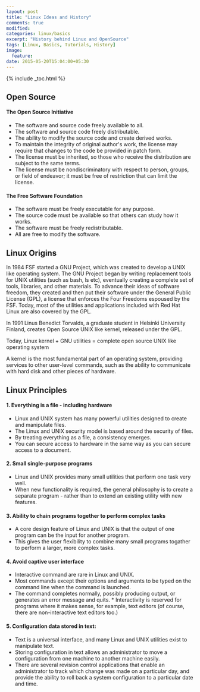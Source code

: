 ```yaml
---
layout: post
title: "Linux Ideas and History"
comments: true
modified:
categories: linux/basics
excerpt: "History behind Linux and OpenSource"
tags: [Linux, Basics, Tutorials, History]
image:
  feature:
date: 2015-05-20T15:04:00+05:30
---
```

{% include _toc.html %}


## Open Source


#### The Open Source Initiative

* The software and source code freely available to all.
* The software and source code freely distributable.
* The ability to modify the source code and create derived works.
* To maintain the integrity of original author's work, the license may require
  that changes to the code be provided in patch form.
* The license must be inherited, so those who receive the distribution are subject to the same terms.
* The license must be nondiscriminatory with respect to person, groups, or field of endeavor; it must be free of restriction that can limit the license.

#### The Free Software Foundation

* The software must be freely executable for any purpose.
* The source code must be available so that others can study how it works.
* The software must be freely redistributable.
* All are free to modify the software.


## Linux Origins

In 1984 FSF started a GNU Project, which was created to develop a UNIX like operating system.
The GNU Project began by writing replacement tools for UNIX utilities (such as bash, ls etc), eventually creating a complete set of tools, libraries, and other materials. To advance their ideas of software freedom, they created and then put their software under the General Public License (GPL), a license that enforces the Four Freedoms espoused by the FSF.
Today, most of the utilities and applications included with Red Hat Linux are also covered by the GPL.

In 1991 Linus Benedict Torvalds, a graduate student in Helsinki University Finland, creates Open Source UNIX like kernel, released under the GPL.

Today,
	Linux kernel + GNU utilities = complete open source UNIX like operating system

A kernel is the most fundamental part of an operating system, providing services to other user-level commands, such as the ability to communicate with hard disk and other pieces of hardware.



## Linux Principles


#### 1. Everything is a file - including hardware

* Linux and UNIX system has many powerful utilities designed to create and manipulate files.
* The Linux and UNIX security model is based around the security of files.
* By treating everything as a file, a consistency emerges.
* You can secure access to hardware in the same way as you can secure access to a document.

#### 2. Small single-purpose programs

* Linux and UNIX provides many small utilities that perform one task very well.
* When new functionality is required, the general philosophy is to create a separate program - rather than to extend an existing utility with new features.

#### 3. Ability to chain programs together to perform complex tasks

* A core design feature of Linux and UNIX is that the output of one program can be the input for another program.
* This gives the user flexibility to combine many small programs togather to perform  a larger, more complex tasks.

#### 4. Avoid captive user interface

* Interactive command are rare in Linux and UNIX.
* Most commands except their options and arguments to be typed on the command line when the command is launched.
* The command completes normally, possibly producing output, or generates an error message and quits. * Interactivity is reserved for programs where it makes sense, for example, text editors (of course, there are non-interactive text editors too.)

#### 5. Configuration data stored in text:

* Text is a universal interface, and many Linux and UNIX utilities exist to manipulate text.
* Storing configuration in text allows an administrator to move a configuration from one machine to another machine easily.
* There are several revision control applications that enable an administrator to track which change was made on a particular day, and provide the ability to roll back a system configuration to a particular date and time.
